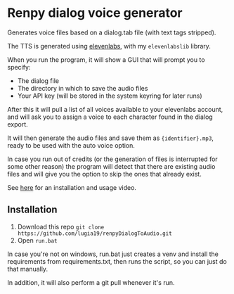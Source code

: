 # Renpy dialog voice generator

Generates voice files based on a dialog.tab file (with text tags stripped).


The TTS is generated using [elevenlabs](https://elevenlabs.io), with my `elevenlabslib` library.

When you run the program, it will show a GUI that will prompt you to specify:
- The dialog file
- The directory in which to save the audio files
- Your API key (will be stored in the system keyring for later runs)

After this it will pull a list of all voices available to your elevenlabs account, and will ask you to assign a voice to each character found in the dialog export.

It will then generate the audio files and save them as `{identifier}.mp3`, ready to be used with the auto voice option.

In case you run out of credits (or the generation of files is interrupted for some other reason) the program will detect that there are existing audio files and will give you the option to skip the ones that already exist.

See [here]() for an installation and usage video.

## Installation

1) Download this repo `git clone https://github.com/lugia19/renpyDialogToAudio.git`
2) Open `run.bat`

In case you're not on windows, run.bat just creates a venv and install the requirements from requirements.txt, then runs the script, so you can just do that manually.

In addition, it will also perform a git pull whenever it's run.
